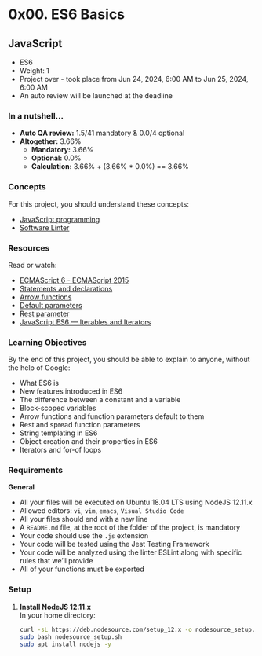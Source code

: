 # 0x00. ES6 Basics

## JavaScript
- ES6
- Weight: 1
- Project over - took place from Jun 24, 2024, 6:00 AM to Jun 25, 2024, 6:00 AM
- An auto review will be launched at the deadline

### In a nutshell…
- **Auto QA review:** 1.5/41 mandatory & 0.0/4 optional
- **Altogether:** 3.66%
  - **Mandatory:** 3.66%
  - **Optional:** 0.0%
  - **Calculation:** 3.66% + (3.66% * 0.0%) == 3.66%

### Concepts
For this project, you should understand these concepts:
- [JavaScript programming](#)
- [Software Linter](#)

### Resources
Read or watch:
- [ECMAScript 6 - ECMAScript 2015](#)
- [Statements and declarations](#)
- [Arrow functions](#)
- [Default parameters](#)
- [Rest parameter](#)
- [JavaScript ES6 — Iterables and Iterators](#)

### Learning Objectives
By the end of this project, you should be able to explain to anyone, without the help of Google:
- What ES6 is
- New features introduced in ES6
- The difference between a constant and a variable
- Block-scoped variables
- Arrow functions and function parameters default to them
- Rest and spread function parameters
- String templating in ES6
- Object creation and their properties in ES6
- Iterators and for-of loops

### Requirements
**General**
- All your files will be executed on Ubuntu 18.04 LTS using NodeJS 12.11.x
- Allowed editors: `vi`, `vim`, `emacs`, `Visual Studio Code`
- All your files should end with a new line
- A `README.md` file, at the root of the folder of the project, is mandatory
- Your code should use the `.js` extension
- Your code will be tested using the Jest Testing Framework
- Your code will be analyzed using the linter ESLint along with specific rules that we’ll provide
- All of your functions must be exported

### Setup

1. **Install NodeJS 12.11.x**  
   In your home directory:

   ```bash
   curl -sL https://deb.nodesource.com/setup_12.x -o nodesource_setup.sh
   sudo bash nodesource_setup.sh
   sudo apt install nodejs -y

